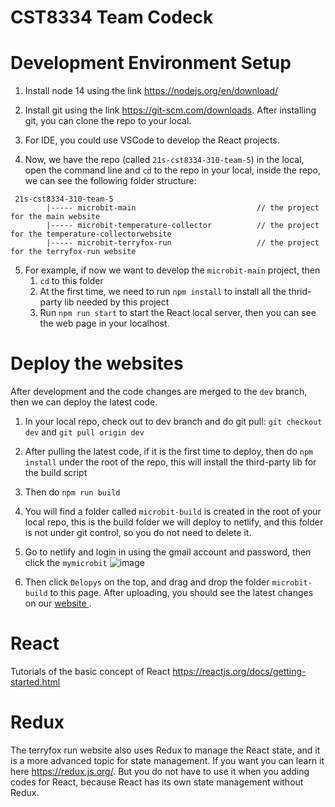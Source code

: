 # CST8334 Team Codeck

# Development Environment Setup

1. Install node 14 using the link https://nodejs.org/en/download/

2. Install git using the link https://git-scm.com/downloads. After installing git, you can clone the repo to your local.

3. For IDE, you could use VSCode to develop the React projects.

4. Now, we have the repo (called `21s-cst8334-310-team-5`) in the local, open the command line and `cd` to the repo in your local, inside the repo, we can see the following folder structure:
```
 21s-cst8334-310-team-5
        |----- microbit-main                           // the project for the main website
        |----- microbit-temperature-collector          // the project for the temperature-collectorwebsite
        |----- microbit-terryfox-run                   // the project for the terryfox-run website
```

5. For example, if now we want to develop the `microbit-main` project, then 
     1. `cd` to this folder 
     2. At the first time, we need to run `npm install` to install all the thrid-party lib needed by this project
     3. Run `npm run start` to start the React local server, then you can see the web page in your localhost.


# Deploy the websites
After development and the code changes are merged to the `dev` branch, then we can deploy the latest code.

1. In your local repo, check out to dev branch and do git pull: `git checkout dev` and `git pull origin dev`

2. After pulling the latest code, if it is the first time to deploy, then do `npm install` under the root of the repo, this will install the third-party lib for the build script

3. Then do `npm run build`

4. You will find a folder called `microbit-build` is created in the root of your local repo, this is the build folder we will deploy to netlify, and this folder is not under git control, so you do not need to delete it.

5. Go to netlify and login in using the gmail account and password, then click the `mymicrobit`
![image](https://user-images.githubusercontent.com/62402998/120517652-ac6ce980-c39e-11eb-9cbf-9aca3a8f49ab.png)

6. Then click `Delopys` on the top, and drag and drop the folder `microbit-build` to this page. After uploading, you should see the latest changes on our [website ](https://mymicrobit.netlify.app).

# React
Tutorials of the basic concept of React https://reactjs.org/docs/getting-started.html 

# Redux
The terryfox run website also uses Redux to manage the React state, and it is a more advanced topic for state management. If you want you can learn it here https://redux.js.org/. But you do not have to use it when you adding codes for React, because React has its own state management without Redux.


